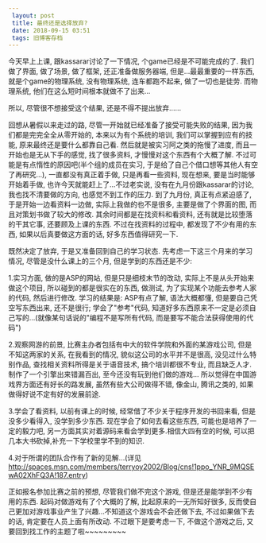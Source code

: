 ```yaml
---
 layout: post
 title: 最终还是选择放弃?
 date: 2018-09-15 03:51
 tags: 旧博客存档
---
```

今天早上上课, 跟kassarar讨论了一下情况, 个game已经是不可能完成的了. 我们做了界面, 做了场景, 做了框架, 还正准备做服务器端,
但是...最最重要的一样东西, 就是个game的物理系统, 没有物理系统, 连车都跑不起来, 做了一切也是徒劳. 而物理系统,
他们在这么短时间根本就做不了出来...



所以, 尽管很不想接受这个结果, 还是不得不提出放弃......



回想从暑假以来走过的路, 尽管一开始就已经准备了接受可能失败的结果, 因为我们都是完完全全从零开始的, 本来以为有个系统的培训, 我们可以掌握到应有的技能,
原来最终还是要什么都靠自己看. 然后就是被实习阿之类的拖慢了进度, 而且一开始也是无从下手的感觉, 找了很多资料, 才慢慢对这个东西有个大概了解.
不过可能是有点惰性的原因吧(半个组的成员在实习, 于是给了自己个借口想等其他人有空了再研究...), 一直都没有真正着手做, 只是再看一些资料, 现在想来,
要是当时能够开始着手做, 也许今天就能赶上了...不过老实说, 没有在九月份跟kassarar的讨论, 我也找不清要做的方向, 也感觉不到工作的压力.
到了九月份, 真正有点紧迫感了, 于是开始一边看资料一边做, 实际上我做的也不是很多, 主要是做了个界面的图, 而且对策划书做了较大的修改.
其余时间都是在找资料和看资料, 还有就是比较堕落的干其它事, 还要顾及上课的东西. 不过在找资料的过程中, 都发现了不少有用的东西,
如果以后真要做这方面的话, 好多东西值得研究一下.



既然决定了放弃, 于是又准备回到自己的学习状态. 先考虑一下这三个月来的学习情况, 尽管是没什么课上的三个月, 但是学到的东西还是不少:

1.实习方面, 做的是ASP的网站, 但是只是细枝末节的改动, 实际上不是从头开始来做这个项目, 所以碰到的都是很实在的东西, 做测试,
为了实现某个功能去参考人家的代码, 然后进行修改. 学习的结果是: ASP有点了解, 语法大概都懂, 但是要自己凭空写东西出来, 还不是很行;
学会了"参考"代码, 知道好多东西原来不一定是必须自己写的...(就像某句话说的"编程不是写所有代码, 而是要写不能合法获得使用的代码")

2.观察网游的前景, 比赛主办者包括有中大的软件学院和外面的某游戏公司, 但是不知这两家的关系, 在我看到的情况, 貌似这公司的水平并不是很高,
没见过什么特别作品, 查找相关资料所得是关于语音技术, 搞个培训都很不专业, 而且缺乏人才. 制作了一个引擎出来错漏百出, 至今还没有玩到他们做的游戏...
所以觉得在中国游戏界方面还有好长的路发展, 虽然有些大公司做得不错, 像金山, 腾讯之类的, 如果做得好说不定有好的发展前途.

3.学会了看资料, 以前有课上的时候, 经常借了不少关于程序开发的书回来看, 但是没多少看得入, 没学到多少东西. 现在学会了如何去看这些东西,
可能也是培养了一定的毅力吧, 另一方面其实对着源码来看会学到更多.相信大四有空的时候, 可以把几本大书砍掉,补充一下学校里学不到的知识.

4.对于所谓的团队合作有了新的见解...(详见<http://spaces.msn.com/members/terryoy2002/Blog/cns!1ppo_YNR_9MQSEwA02XhFQ3A!187.entry>)



正如报名参加比赛之前的预想, 尽管我们做不完这个游戏, 但是还是能学到不少有用的东西. 起码对做游戏有了个大概的了解, 比起原来的一无所知好很多,
反而使自己更加对游戏事业产生了兴趣...不知道这个游戏会不会还做下去, 不过如果做下去的话, 肯定要在人员上面有所改动. 不过眼下是要考虑一下,
不做这个游戏之后, 又要回到找工作的主题了啦~~~~~~~~~







